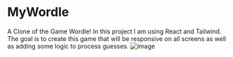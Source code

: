 # MyWordle
A Clone of the Game Wordle!
In this project I am using React and Tailwind. The goal is to create this game that will be responsive on all screens as well as adding some logic to process guesses.
![image](https://user-images.githubusercontent.com/39189903/150844100-c86b3fc5-3665-4089-ad02-27f0d1dd463e.png)
